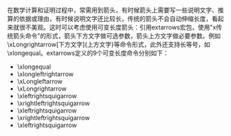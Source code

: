 在数学计算和证明过程中，常需用到箭头，有时候箭头上需要写一些说明文字、推算的依据或理由，有时候说明文字还比较长，传统的箭头不会自动伸缩长度，看起来就很不美观。这时可以考虑使用可变长度箭头：引用extarrows宏包，使用"x传统箭头命令"的形式，箭头下方文字做可选参数，箭头上方文字做必要参数。例如\xLongrightarrow[下方文字]{上方文字}等命令形式，此外还支持长等号，如\xlongequal。extarrows定义的9个可变长度命令分别如下：
* \xlongequal
* \xlongleftrightarrow
* \xLongleftarrow
* \xLongrightarrow
* \xleftrightsquigarrow
* \xrightleftrightsquigarrow
* \xleftrightsquigarrow
* \xrightleftrightsquigarrow
* \xleftrightsquigarrow